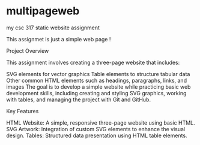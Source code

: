 # multipageweb

my csc 317 static website assignment

This assignmet is just a simple web page !

Project Overview

This assignment involves creating a three-page website that includes:

SVG elements for vector graphics Table elements to structure tabular data Other common HTML elements such as headings, paragraphs, links, and images The goal is to develop a simple website while practicing basic web development skills, including creating and styling SVG graphics, working with tables, and managing the project with Git and GitHub.

Key Features

HTML Website: A simple, responsive three-page website using basic HTML. SVG Artwork: Integration of custom SVG elements to enhance the visual design. Tables: Structured data presentation using HTML table elements.
